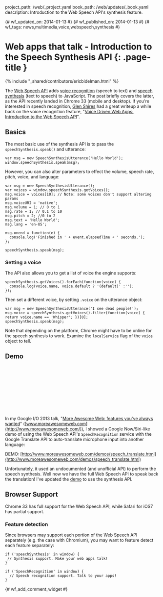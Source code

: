 project_path: /web/_project.yaml
book_path: /web/updates/_book.yaml
description: Introduction to the Web Speech API's synthesis feature.

{# wf_updated_on: 2014-01-13 #}
{# wf_published_on: 2014-01-13 #}
{# wf_tags: news,multimedia,voice,webspeech,synthesis #}

# Web apps that talk - Introduction to the Speech Synthesis API {: .page-title }

{% include "_shared/contributors/ericbidelman.html" %}

The [Web Speech API](https://dvcs.w3.org/hg/speech-api/raw-file/tip/speechapi.html) adds [voice recognition](https://dvcs.w3.org/hg/speech-api/raw-file/tip/speechapi.html#speechreco-section) (speech to text) and [speech synthesis](https://dvcs.w3.org/hg/speech-api/raw-file/tip/speechapi.html#tts-section) (text to speech) to JavaScript. The post briefly covers the latter, as the API recently landed in Chrome 33 (mobile and desktop). If you're interested in speech recognition, [Glen Shires](http://www.html5rocks.com/en/profiles/#glenshires) had a great writeup a while back on the voice recognition feature, "[Voice Driven Web Apps: Introduction to the Web Speech API](http://updates.html5rocks.com/2013/01/Voice-Driven-Web-Apps-Introduction-to-the-Web-Speech-API)".

## Basics

The most basic use of the synthesis API is to pass the `speechSynthesis.speak()` and utterance:


    var msg = new SpeechSynthesisUtterance('Hello World');
    window.speechSynthesis.speak(msg);
    

However, you can also alter parameters to effect the volume, speech rate, pitch, voice, and language:


    var msg = new SpeechSynthesisUtterance();
    var voices = window.speechSynthesis.getVoices();
    msg.voice = voices[10]; // Note: some voices don't support altering params
    msg.voiceURI = 'native';
    msg.volume = 1; // 0 to 1
    msg.rate = 1; // 0.1 to 10
    msg.pitch = 2; //0 to 2
    msg.text = 'Hello World';
    msg.lang = 'en-US';
    
    msg.onend = function(e) {
      console.log('Finished in ' + event.elapsedTime + ' seconds.');
    };
    
    speechSynthesis.speak(msg);
    

### Setting a voice

The API also allows you to get a list of voice the engine supports:


    speechSynthesis.getVoices().forEach(function(voice) {
      console.log(voice.name, voice.default ? '(default)' :'');
    });
    

Then set a different voice, by setting `.voice` on the utterance object:


    var msg = new SpeechSynthesisUtterance('I see dead people!');
    msg.voice = speechSynthesis.getVoices().filter(function(voice) { return voice.name == 'Whisper'; })[0];
    speechSynthesis.speak(msg);
    

Note that depending on the platform, Chrome might have to be online for the speech synthesis to work. Examine the `localService` flag of the `voice` object to tell.

## Demo

<div class="video-wrapper">
  <iframe class="devsite-embedded-youtube-video" data-video-id="N_wTBKMuJis?t=1695"
          data-autohide="1" data-showinfo="0" frameborder="0" allowfullscreen>
  </iframe>
</div>

In my Google I/O 2013 talk, "[More Awesome Web: features you've always wanted](http://www.moreawesomeweb.com/)" ([www.moreawesomeweb.com](http://www.moreawesomeweb.com/)), I showed a Google Now/Siri-like demo of using the Web Speech API's `SpeechRecognition` service with the Google Translate API to auto-translate microphone input into another language:


DEMO: [http://www.moreawesomeweb.com/demos/speech_translate.html](http://www.moreawesomeweb.com/demos/speech_translate.html)

Unfortunately, it used an undocumented (and unofficial API) to perform the speech synthesis. Well now we have the full Web Speech API to speak back the translation! I've updated the [demo](http://www.moreawesomeweb.com/demos/speech_translate.html) to use the synthesis API.

## Browser Support

Chrome 33 has full support for the Web Speech API, while Safari for iOS7 has partial support.

### Feature detection

Since browsers may support each portion of the Web Speech API separately (e.g. the case with Chromium), you may want to feature detect each feature separately:


    if ('speechSynthesis' in window) {
     // Synthesis support. Make your web apps talk!
    }
    
    if ('SpeechRecognition' in window) {
      // Speech recognition support. Talk to your apps!
    }
    


{# wf_add_comment_widget #}
